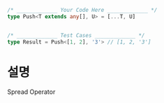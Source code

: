 ```ts
/* _____________ Your Code Here _____________ */
type Push<T extends any[], U> = [...T, U]


/* _____________ Test Cases _____________ */
type Result = Push<[1, 2], '3'> // [1, 2, '3']


```

# 설명

Spread Operator


